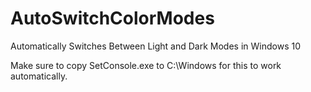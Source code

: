 # AutoSwitchColorModes
Automatically Switches Between Light and Dark Modes in Windows 10


Make sure to copy SetConsole.exe to C:\Windows for this to work automatically.
